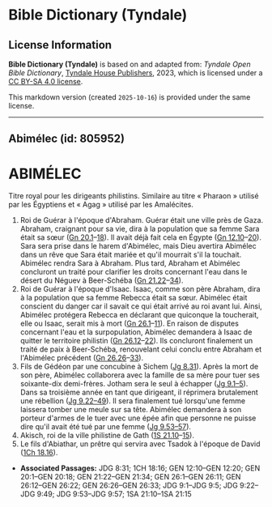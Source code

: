 # Bible Dictionary (Tyndale)

## License Information

**Bible Dictionary (Tyndale)** is based on and adapted from: _Tyndale Open Bible Dictionary_, [Tyndale House Publishers](https://tyndaleopenresources.com/), 2023, which is licensed under a [CC BY-SA 4.0 license](https://creativecommons.org/licenses/by-sa/4.0/legalcode.en).

This markdown version (created `2025-10-16`) is provided under the same license.



--------------------------------

## Abimélec (id: 805952)

ABIMÉLEC
========

Titre royal pour les dirigeants philistins. Similaire au titre « Pharaon » utilisé par les Égyptiens et « Agag » utilisé par les Amalécites.

1. Roi de Guérar à l'époque d'Abraham. Guérar était une ville près de Gaza. Abraham, craignant pour sa vie, dira à la population que sa femme Sara était sa sœur ([Gn 20\.1](https://ref.ly/Gen20:1-Gen20:18)–[18](https://ref.ly/Gen20:1-Gen20:18)). Il avait déjà fait cela en Égypte ([Gn 12\.10](https://ref.ly/Gen12:10-Gen12:20)–[20](https://ref.ly/Gen12:10-Gen12:20)). Sara sera prise dans le harem d'Abimélec, mais Dieu avertira Abimélec dans un rêve que Sara était mariée et qu'il mourrait s'il la touchait. Abimélec rendra Sara à Abraham. Plus tard, Abraham et Abimélec concluront un traité pour clarifier les droits concernant l'eau dans le désert du Néguev à Beer\-Schéba ([Gn 21\.22](https://ref.ly/Gen21:22-Gen21:34)–[34](https://ref.ly/Gen21:22-Gen21:34)).
2. Roi de Guérar à l'époque d'Isaac. Isaac, comme son père Abraham, dira à la population que sa femme Rebecca était sa sœur. Abimélec était conscient du danger car il savait ce qui était arrivé au roi avant lui. Ainsi, Abimélec protégera Rebecca en déclarant que quiconque la toucherait, elle ou Isaac, serait mis à mort ([Gn 26\.1](https://ref.ly/Gen26:1-Gen26:11)–[11](https://ref.ly/Gen26:1-Gen26:11)). En raison de disputes concernant l'eau et la surpopulation, Abimélec demandera à Isaac de quitter le territoire philistin ([Gn 26\.12](https://ref.ly/Gen26:12-Gen26:22)–[22](https://ref.ly/Gen26:12-Gen26:22)). Ils concluront finalement un traité de paix à Beer\-Schéba, renouvelant celui conclu entre Abraham et l'Abimélec précédent ([Gn 26\.26](https://ref.ly/Gen26:26-Gen26:33)–[33](https://ref.ly/Gen26:26-Gen26:33)).
3. Fils de Gédéon par une concubine à Sichem ([Jg 8\.31](https://ref.ly/Judg8:31)). Après la mort de son père, Abimélec collaborera avec la famille de sa mère pour tuer ses soixante\-dix demi\-frères. Jotham sera le seul à échapper ([Jg 9\.1–5](https://ref.ly/Judg9:1-Judg9:5)). Dans sa troisième année en tant que dirigeant, il réprimera brutalement une rébellion ([Jg 9\.22–49](https://ref.ly/Judg9:22-Judg9:49)). Il sera finalement tué lorsqu'une femme laissera tomber une meule sur sa tête. Abimélec demandera à son porteur d'armes de le tuer avec une épée afin que personne ne puisse dire qu'il avait été tué par une femme ([Jg 9\.53–57](https://ref.ly/Judg9:53-Judg9:57)).
4. Akisch, roi de la ville philistine de Gath ([1S 21\.10](https://ref.ly/1Sam21:10-1Sam21:15)–[15](https://ref.ly/1Sam21:10-1Sam21:15)).
5. Le fils d'Abiathar, un prêtre qui servira avec Tsadok à l'époque de David ([1Ch 18\.16](https://ref.ly/1Chr18:16)).

* **Associated Passages:** JDG 8:31; 1CH 18:16; GEN 12:10–GEN 12:20; GEN 20:1–GEN 20:18; GEN 21:22–GEN 21:34; GEN 26:1–GEN 26:11; GEN 26:12–GEN 26:22; GEN 26:26–GEN 26:33; JDG 9:1–JDG 9:5; JDG 9:22–JDG 9:49; JDG 9:53–JDG 9:57; 1SA 21:10–1SA 21:15

